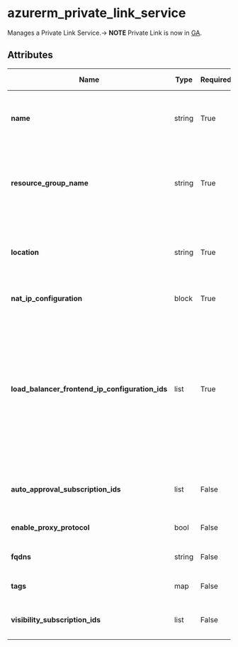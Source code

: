 # azurerm_private_link_service

Manages a Private Link Service.-> **NOTE** Private Link is now in [GA](https://docs.microsoft.com/en-gb/azure/private-link/).

## Attributes

| Name | Type | Required? | Default  | possible values | Description |
| ---- | ---- | --------- | -------- | ----------- | ----------- |
| **name** | string | True | -  |  -  | Specifies the name of this Private Link Service. Changing this forces a new resource to be created. | 
| **resource_group_name** | string | True | -  |  -  | The name of the Resource Group where the Private Link Service should exist. Changing this forces a new resource to be created. | 
| **location** | string | True | -  |  -  | Specifies the supported Azure location where the resource exists. Changing this forces a new resource to be created. | 
| **nat_ip_configuration** | block | True | -  |  -  | One or more (up to 8) `nat_ip_configuration` block. | 
| **load_balancer_frontend_ip_configuration_ids** | list | True | -  |  -  | A list of Frontend IP Configuration IDs from a Standard Load Balancer, where traffic from the Private Link Service should be routed. You can use Load Balancer Rules to direct this traffic to appropriate backend pools where your applications are running. Changing this forces a new resource to be created. | 
| **auto_approval_subscription_ids** | list | False | -  |  -  | A list of Subscription UUID/GUID's that will be automatically be able to use this Private Link Service. | 
| **enable_proxy_protocol** | bool | False | -  |  -  | Should the Private Link Service support the Proxy Protocol? | 
| **fqdns** | string | False | -  |  -  | List of FQDNs allowed for the Private Link Service. | 
| **tags** | map | False | -  |  -  | A mapping of tags to assign to the resource. | 
| **visibility_subscription_ids** | list | False | -  |  -  | A list of Subscription UUID/GUID's that will be able to see this Private Link Service. | 

